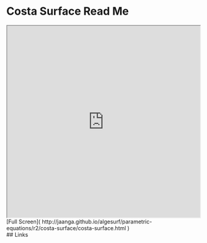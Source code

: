Costa Surface Read Me
===

<iframe src='http://jaanga.github.io/algesurf/parametric-equations/r2/costa-surface/costa-surface.html' width=100% height=500px >
There is an `iframe` here. It is not visible when viewed on github.com/algesurf. To view, please see 'Project Links' below.
</iframe>
[Full Screen]( http://jaanga.github.io/algesurf/parametric-equations/r2/costa-surface/costa-surface.html )
<br>
## Links 
<http://www.3d-meier.de/tut3/Seite80.html>  
